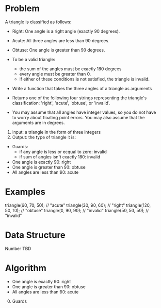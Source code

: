 # Problem

A triangle is classified as follows:

- Right: One angle is a right angle (exactly 90 degrees).
- Acute: All three angles are less than 90 degrees.
- Obtuse: One angle is greater than 90 degrees.

- To be a valid triangle:
  - the sum of the angles must be exactly 180 degrees
  - every angle must be greater than 0. 
  - If either of these conditions is not satisfied, the triangle is invalid.

- Write a function that takes the three angles of a triangle as arguments
- Returns one of the following four strings representing the triangle's classification: 'right', 'acute', 'obtuse', or 'invalid'.

- You may assume that all angles have integer values, so you do not have to worry about floating point errors. You may also assume that the arguments are in degrees.

1. Input: a triangle in the form of three integers 
2. Output: the type of triangle it is:
  - Guards:
    - if any angle is less or ecqual to zero: invalid 
    - if sum of angles isn't exactly 180: invalid
  - One angle is exactly 90: right 
  - One angle is greater than 90: obtuse
  - All angles are less than 90: acute 


# Examples

triangle(60, 70, 50);       // "acute"
triangle(30, 90, 60);       // "right"
triangle(120, 50, 10);      // "obtuse"
triangle(0, 90, 90);        // "invalid"
triangle(50, 50, 50);       // "invalid"

# Data Structure

Number
TBD

# Algorithm

- One angle is exactly 90: right 
- One angle is greater than 90: obtuse
- All angles are less than 90: acute 

0. Guards 
